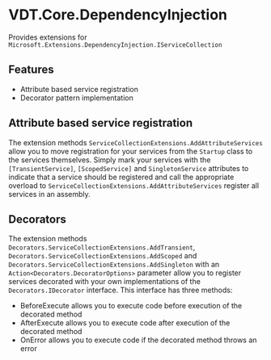 ﻿# VDT.Core.DependencyInjection

Provides extensions for `Microsoft.Extensions.DependencyInjection.IServiceCollection`

## Features

- Attribute based service registration
- Decorator pattern implementation

## Attribute based service registration

The extension methods `ServiceCollectionExtensions.AddAttributeServices` allow you to move registration for your
services from the `Startup` class to the services themselves. Simply mark your services with the `[TransientService]`,
`[ScopedService]` and `SingletonService` attributes to indicate that a service should be registered and call the
appropriate overload to `ServiceCollectionExtensions.AddAttributeServices` register all services in an assembly.

## Decorators

The extension methods `Decorators.ServiceCollectionExtensions.AddTransient`,
`Decorators.ServiceCollectionExtensions.AddScoped` and `Decorators.ServiceCollectionExtensions.AddSingleton` with an
`Action<Decorators.DecoratorOptions>` parameter allow you to register services decorated with your own implementations
of the `Decorators.IDecorator` interface. This interface has three methods:

- BeforeExecute allows you to execute code before execution of the decorated method
- AfterExecute allows you to execute code after execution of the decorated method
- OnError allows you to execute code if the decorated method throws an error